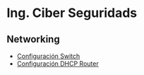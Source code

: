 # Ing. Ciber Seguridads

## Networking
- [Configuración Switch]()
- [Configuración DHCP Router](https://github.com/Malak96/ing.ciberseguridad/blob/main/Networking/Configuracion%20DHCP%20Ruter.md)
